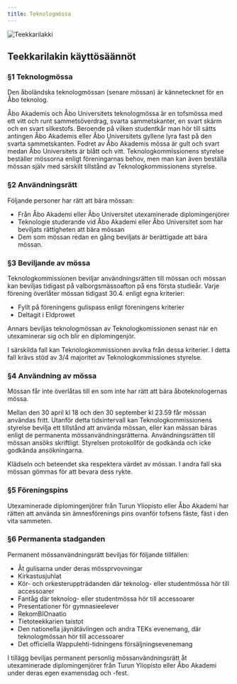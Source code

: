 ```yaml
---
title: Teknologmössa
---
```



![Teekkarilakki](/teekkarihattu.jpg)

## Teekkarilakin käyttösäännöt

### §1 Teknologmössa

Den åboländska teknologmössan (senare mössan) är kännetecknet för en Åbo teknolog.

Åbo Akademis och Åbo Universitets teknologmössa är en tofsmössa med ett vitt och runt sammetsöverdrag, svarta sammetskanter, en svart skärm och en svart silkestofs. Beroende på vilken studentkår man hör till sätts antingen Åbo Akademis eller Åbo Universitets gyllene lyra fast på den svarta sammetskanten. Fodret av Åbo Akademis mössa är gult och svart medan Åbo Universitets är blått och vitt. Teknologkommissionens styrelse beställer mössorna enligt föreningarnas behov, men man kan även beställa mössan själv med särskilt tillstånd av Teknologkommissionens styrelse.

### §2 Användningsrätt

Följande personer har rätt att bära mössan:

* Från Åbo Akademi eller Åbo Universitet utexaminerade diplomingenjörer
* Teknologie studerande vid Åbo Akademi eller Åbo Universitet som har beviljats rättigheten att bära mössan
* Dem som mössan redan en gång beviljats är berättigade att bära mössan.

### §3 Beviljande av mössa

Teknologkommissionen beviljar användningsrätten till mössan och mössan kan beviljas tidigast på valborgsmässoafton på ens första studieår. Varje förening överlåter mössan tidigast 30.4. enligt egna kriterier:

* Fyllt på föreningens gulispass enligt föreningens kriterier
* Deltagit i Eldprowet

Annars beviljas teknologmössan av Teknologkomissionen senast när en utexaminerar sig och blir en diplomingenjör.

I särskilda fall kan Teknologkommissionen avvika från dessa kriterier. I detta fall krävs stöd av 3/4 majoritet av Teknologkommissiones styrelse.

### §4 Användning av mössa

Mössan får inte överlåtas till en som inte har rätt att bära åboteknologernas mössa.

Mellan den 30 april kl 18 och den 30 september kl 23.59 får mössan användas fritt. Utanför detta tidsintervall kan Teknologkommissionens styrelse bevilja ett tillstånd att använda mössan, eller kan mässan bäras enligt de permanenta mössanvändningsrätterna. Användningsrätten till mössan ansöks skriftligt. Styrelsen protokollför de godkända och icke godkända ansökningarna.

Klädseln och beteendet ska respektera värdet av mössan. I andra fall ska mössan gömmas för att bevara dess rykte.

### §5 Föreningspins

Utexaminerade diplomingenjörer från Turun Yliopisto eller Åbo Akademi har rätten att använda sin ämnesförenings pins ovanför tofsens fäste, fäst i den vita sammeten.

### §6 Permanenta stadganden

Permanent mössanvändningsrätt beviljas för följande tillfällen:

* Åt gulisarna under deras mössprvovningar
* Kirkastusjuhlat
* Kör- och orkesteruppträdanden där teknolog- eller studentmössa hör till accessoarer
* Fantåg där teknolog- eller studentmössa hör till accessoarer
* Presentationer för gymnasieelever
* RekomBIOnaatio
* Tietoteekkarien taistot
* Den nationella jäynätävlingen och andra TEKs evenemang, där teknologmössan hör till accessoarer
* Det officiella Wappulehti-tidningens försäljningsevenemang

I tillägg beviljas permanent personlig mössanvändningsrätt åt utexaminerade diplomingenjörer från Turun Yliopisto eller Åbo Akademi under deras egen examensdag och -fest.

